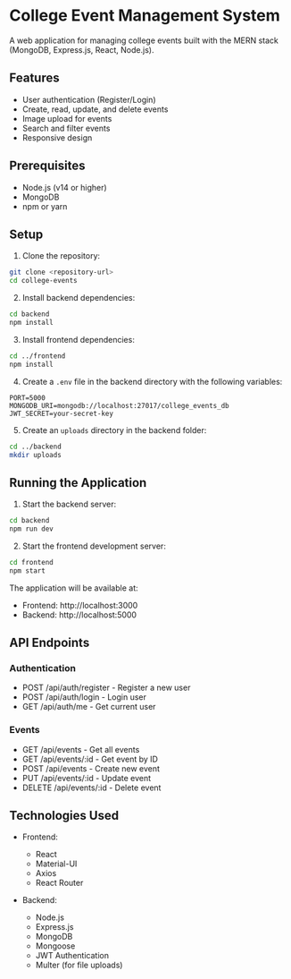 # College Event Management System

A web application for managing college events built with the MERN stack (MongoDB, Express.js, React, Node.js).

## Features

- User authentication (Register/Login)
- Create, read, update, and delete events
- Image upload for events
- Search and filter events
- Responsive design

## Prerequisites

- Node.js (v14 or higher)
- MongoDB
- npm or yarn

## Setup

1. Clone the repository:
```bash
git clone <repository-url>
cd college-events
```

2. Install backend dependencies:
```bash
cd backend
npm install
```

3. Install frontend dependencies:
```bash
cd ../frontend
npm install
```

4. Create a `.env` file in the backend directory with the following variables:
```
PORT=5000
MONGODB_URI=mongodb://localhost:27017/college_events_db
JWT_SECRET=your-secret-key
```

5. Create an `uploads` directory in the backend folder:
```bash
cd ../backend
mkdir uploads
```

## Running the Application

1. Start the backend server:
```bash
cd backend
npm run dev
```

2. Start the frontend development server:
```bash
cd frontend
npm start
```

The application will be available at:
- Frontend: http://localhost:3000
- Backend: http://localhost:5000

## API Endpoints

### Authentication
- POST /api/auth/register - Register a new user
- POST /api/auth/login - Login user
- GET /api/auth/me - Get current user

### Events
- GET /api/events - Get all events
- GET /api/events/:id - Get event by ID
- POST /api/events - Create new event
- PUT /api/events/:id - Update event
- DELETE /api/events/:id - Delete event

## Technologies Used

- Frontend:
  - React
  - Material-UI
  - Axios
  - React Router

- Backend:
  - Node.js
  - Express.js
  - MongoDB
  - Mongoose
  - JWT Authentication
  - Multer (for file uploads) 
